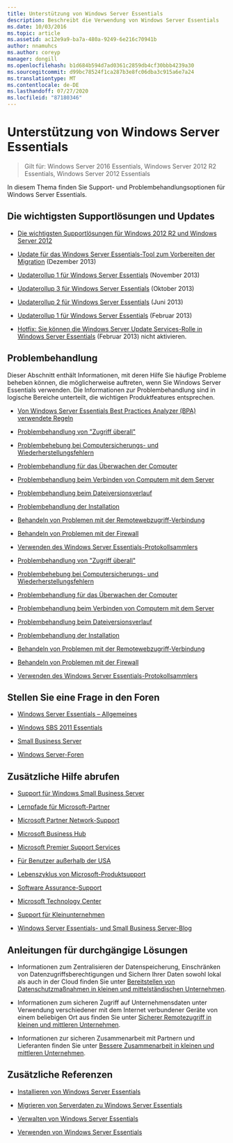 ```yaml
---
title: Unterstützung von Windows Server Essentials
description: Beschreibt die Verwendung von Windows Server Essentials
ms.date: 10/03/2016
ms.topic: article
ms.assetid: ac12e9a9-ba7a-480a-9249-6e216c70941b
author: nnamuhcs
ms.author: coreyp
manager: dongill
ms.openlocfilehash: b1d684b594d7ad0361c2859db4cf30bbb4239a30
ms.sourcegitcommit: d99bc78524f1ca287b3e8fc06dba3c915a6e7a24
ms.translationtype: MT
ms.contentlocale: de-DE
ms.lasthandoff: 07/27/2020
ms.locfileid: "87180346"
---
```

# <a name="support-windows-server-essentials"></a>Unterstützung von Windows Server Essentials

> Gilt für: Windows Server 2016 Essentials, Windows Server 2012 R2 Essentials, Windows Server 2012 Essentials

In diesem Thema finden Sie Support- und Problembehandlungsoptionen für Windows Server Essentials.

## <a name="top-support-solutions-and-updates"></a>Die wichtigsten Supportlösungen und Updates

- [Die wichtigsten Supportlösungen für Windows 2012 R2 und Windows Server 2012](/previous-versions/windows/it-pro/windows-server-2012-r2-and-2012/hh831490(v=ws.11))

- [Update für das Windows Server Essentials-Tool zum Vorbereiten der Migration](https://support.microsoft.com/kb/2908176) (Dezember 2013)

- [Updaterollup 1 für Windows Server Essentials](https://support.microsoft.com/kb/2887595) (November 2013)

- [Updaterollup 3 für Windows Server Essentials](https://support.microsoft.com/kb/2862551) (Oktober 2013)

- [Updaterollup 2 für Windows Server Essentials](https://support.microsoft.com/kb/2824160) (Juni 2013)

- [Updaterollup 1 für Windows Server Essentials](https://support.microsoft.com/kb/2781267) (Februar 2013)

- [Hotfix: Sie können die Windows Server Update Services-Rolle in Windows Server Essentials](https://support.microsoft.com/kb/2762663) (Februar 2013) nicht aktivieren.

## <a name="troubleshoot"></a>Problembehandlung

Dieser Abschnitt enthält Informationen, mit deren Hilfe Sie häufige Probleme beheben können, die möglicherweise auftreten, wenn Sie Windows Server Essentials verwenden. Die Informationen zur Problembehandlung sind in logische Bereiche unterteilt, die wichtigen Produktfeatures entsprechen.

- [Von Windows Server Essentials Best Practices Analyzer (BPA) verwendete Regeln](../migrate/Rules-used-by-the-Windows-Server-Essentials-Best-Practices-Analyzer--BPA--Tool.md)

- [Problembehandlung von "Zugriff überall"](Troubleshoot-Anywhere-Access-in-Windows-Server-Essentials.md)

- [Problembehebung bei Computersicherungs- und Wiederherstellungsfehlern](Troubleshoot-computer-backup-and-restore-errors-in-Windows-Server-Essentials.md)

- [Problembehandlung für das Überwachen der Computer](Troubleshoot-computer-monitoring-in-Windows-Server-Essentials.md)

- [Problembehandlung beim Verbinden von Computern mit dem Server](Troubleshoot-connecting-computers-to-the-server-in-Windows-Server-Essentials.md)

- [Problembehandlung beim Dateiversionsverlauf](Troubleshoot-File-History-in-Windows-Server-Essentials.md)

- [Problembehandlung der Installation](Troubleshoot-Windows-Server-Essentials-installation.md)

- [Behandeln von Problemen mit der Remotewebzugriff-Verbindung](Troubleshoot-Remote-Web-Access-connectivity-in-Windows-Server-Essentials.md)

- [Behandeln von Problemen mit der Firewall](Troubleshoot-your-firewall-in-Windows-Server-Essentials.md)

- [Verwenden des Windows Server Essentials-Protokollsammlers](Use-the-Windows-Server-Essentials-Log-Collector.md)

- [Problembehandlung von "Zugriff überall"](../support/Troubleshoot-Anywhere-Access-in-Windows-Server-Essentials.md)

- [Problembehebung bei Computersicherungs- und Wiederherstellungsfehlern](../support/Troubleshoot-computer-backup-and-restore-errors-in-Windows-Server-Essentials.md)

- [Problembehandlung für das Überwachen der Computer](../support/Troubleshoot-computer-monitoring-in-Windows-Server-Essentials.md)

- [Problembehandlung beim Verbinden von Computern mit dem Server](../support/Troubleshoot-connecting-computers-to-the-server-in-Windows-Server-Essentials.md)

- [Problembehandlung beim Dateiversionsverlauf](../support/Troubleshoot-File-History-in-Windows-Server-Essentials.md)

- [Problembehandlung der Installation](../support/Troubleshoot-Windows-Server-Essentials-installation.md)

- [Behandeln von Problemen mit der Remotewebzugriff-Verbindung](../support/Troubleshoot-Remote-Web-Access-connectivity-in-Windows-Server-Essentials.md)

- [Behandeln von Problemen mit der Firewall](../support/Troubleshoot-your-firewall-in-Windows-Server-Essentials.md)

- [Verwenden des Windows Server Essentials-Protokollsammlers](../support/Use-the-Windows-Server-Essentials-Log-Collector.md)

## <a name="ask-a-question-in-the-forums"></a>Stellen Sie eine Frage in den Foren

- [Windows Server Essentials – Allgemeines](https://docs.microsoft.com/answers/topics/windows-server-essentials.html)

- [Windows SBS 2011 Essentials](https://docs.microsoft.com/answers/topics/windows-small-business-server.html)

- [Small Business Server](https://docs.microsoft.com/answers/topics/windows-small-business-server.html)

- [Windows Server-Foren](https://docs.microsoft.com/answers/topics/windows-server.html)

## <a name="get-additional-help"></a>Zusätzliche Hilfe abrufen

- [Support für Windows Small Business Server](https://support.microsoft.com/oas/default.aspx?gprid=1167&st=1&wfxredirect=1&sd=gn)

- [Lernpfade für Microsoft-Partner](https://mspartnerlp.mspartner.microsoft.com/LearningPath/LearningPath/DLPaths?trackId=559&rowId=1078&trackPathId=6605)

- [Microsoft Partner Network-Support](https://mspartner.microsoft.com/en/us/Pages/Support/get-support.aspx)

- [Microsoft Business Hub](http://www.microsoftbusinesshub.com/Gigya/Insider)

- [Microsoft Premier Support Services](https://www.microsoft.com/microsoftservices/support.aspx)

- [Für Benutzer außerhalb der USA](https://support.microsoft.com/common/international.aspx?&sd=tech)

- [Lebenszyklus von Microsoft-Produktsupport](https://support.microsoft.com/lifecycle/)

- [Software Assurance-Support](https://support.microsoft.com/default.aspx?scid=fh;%5Bln%5D;SoftAssurance)

- [Microsoft Technology Center](https://www.microsoft.com/mtc/default.aspx)

- [Support für Kleinunternehmen](https://smallbusiness.support.microsoft.com/contact)

- [Windows Server Essentials- und Small Business Server-Blog](https://blogs.technet.com/b/sbs/)

## <a name="end-to-end-solution-guides"></a>Anleitungen für durchgängige Lösungen

- Informationen zum Zentralisieren der Datenspeicherung, Einschränken von Datenzugriffsberechtigungen und Sichern Ihrer Daten sowohl lokal als auch in der Cloud finden Sie unter [Bereitstellen von Datenschutzmaßnahmen in kleinen und mittelständischen Unternehmen](/previous-versions/orphan-topics/ws.11/dn582043(v=ws.11)).

- Informationen zum sicheren Zugriff auf Unternehmensdaten unter Verwendung verschiedener mit dem Internet verbundener Geräte von einem beliebigen Ort aus finden Sie unter [Sicherer Remotezugriff in kleinen und mittleren Unternehmen](/previous-versions/windows/it-pro/solutions-guidance/dn629457(v=ws.11)).

- Informationen zur sicheren Zusammenarbeit mit Partnern und Lieferanten finden Sie unter [Bessere Zusammenarbeit in kleinen und mittleren Unternehmen](/previous-versions/windows/it-pro/solutions-guidance/dn747893(v=ws.11)).

## <a name="additional-references"></a>Zusätzliche Referenzen

- [Installieren von Windows Server Essentials](../install/Install-Windows-Server-Essentials.md)

- [Migrieren von Serverdaten zu Windows Server Essentials](../migrate/Migrate-Server-Data-to-Windows-Server-Essentials.md)

- [Verwalten von Windows Server Essentials](../manage/Manage-Windows-Server-Essentials.md)

- [Verwenden von Windows Server Essentials](../use/Use-Windows-Server-Essentials.md)

